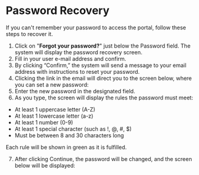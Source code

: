 # Password Recovery

If you can't remember your password to access the portal, follow these steps to recover it.

1. Click on "**Forgot your password?**" just below the Password field. The system will display the password recovery screen.
2. Fill in your user e-mail address and confirm.
3. By clicking “Confirm,” the system will send a message to your email address with instructions to reset your password.
4. Clicking the link in the email will direct you to the screen below, where you can set a new password:
5. Enter the new password in the designated field.&#x20;
6. As you type, the screen will display the rules the password must meet:

* At least 1 uppercase letter (A-Z)
* At least 1 lowercase letter (a-z)
* At least 1 number (0-9)
* At least 1 special character (such as !, @, #, $)
* Must be between 8 and 30 characters long

Each rule will be shown in green as it is fulfilled.

7. After clicking Continue, the password will be changed, and the screen below will be displayed:
